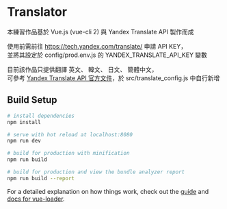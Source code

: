 # Translator

本練習作品基於 Vue.js (vue-cli 2) 與 Yandex Translate API 製作而成

使用前需前往 https://tech.yandex.com/translate/ 申請 API KEY，<br>並將其設定於 config/prod.env.js 的 YANDEX_TRANSLATE_API_KEY 變數

目前該作品只提供翻譯 英文、 韓文、 日文、 簡體中文，<br>可參考 [Yandex Translate API 官方文件](https://tech.yandex.com/translate/doc/dg/concepts/api-overview-docpage/)，於 src/translate_config.js 中自行新增

## Build Setup

``` bash
# install dependencies
npm install

# serve with hot reload at localhost:8080
npm run dev

# build for production with minification
npm run build

# build for production and view the bundle analyzer report
npm run build --report
```

For a detailed explanation on how things work, check out the [guide](http://vuejs-templates.github.io/webpack/) and [docs for vue-loader](http://vuejs.github.io/vue-loader).
